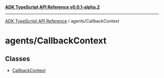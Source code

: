 [**ADK TypeScript API Reference v0.0.1-alpha.2**](../../README.md)

***

[ADK TypeScript API Reference](../../modules.md) / agents/CallbackContext

# agents/CallbackContext

## Classes

- [CallbackContext](classes/CallbackContext.md)
